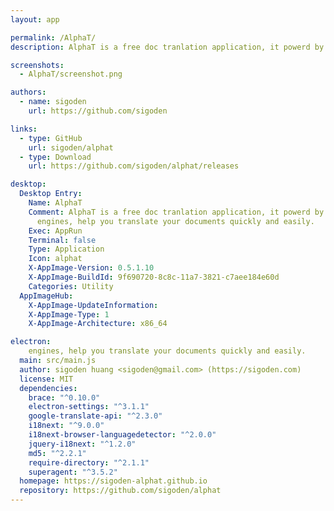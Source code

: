 ```yaml
---
layout: app

permalink: /AlphaT/
description: AlphaT is a free doc tranlation application, it powerd by machine tranlation engines, help you translate your documents quickly and easily.

screenshots:
  - AlphaT/screenshot.png

authors:
  - name: sigoden
    url: https://github.com/sigoden

links:
  - type: GitHub
    url: sigoden/alphat
  - type: Download
    url: https://github.com/sigoden/alphat/releases

desktop:
  Desktop Entry:
    Name: AlphaT
    Comment: AlphaT is a free doc tranlation application, it powerd by machine tranlation
      engines, help you translate your documents quickly and easily.
    Exec: AppRun
    Terminal: false
    Type: Application
    Icon: alphat
    X-AppImage-Version: 0.5.1.10
    X-AppImage-BuildId: 9f690720-8c8c-11a7-3821-c7aee184e60d
    Categories: Utility
  AppImageHub:
    X-AppImage-UpdateInformation: 
    X-AppImage-Type: 1
    X-AppImage-Architecture: x86_64

electron:
    engines, help you translate your documents quickly and easily.
  main: src/main.js
  author: sigoden huang <sigoden@gmail.com> (https://sigoden.com)
  license: MIT
  dependencies:
    brace: "^0.10.0"
    electron-settings: "^3.1.1"
    google-translate-api: "^2.3.0"
    i18next: "^9.0.0"
    i18next-browser-languagedetector: "^2.0.0"
    jquery-i18next: "^1.2.0"
    md5: "^2.2.1"
    require-directory: "^2.1.1"
    superagent: "^3.5.2"
  homepage: https://sigoden-alphat.github.io
  repository: https://github.com/sigoden/alphat
---
```

